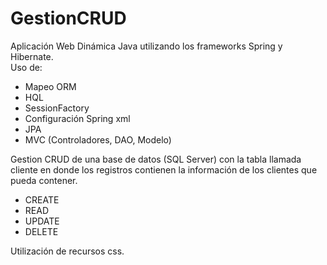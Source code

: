 # GestionCRUD
Aplicación Web Dinámica Java utilizando los frameworks Spring y Hibernate.  
Uso de:
- Mapeo ORM
- HQL
- SessionFactory
- Configuración Spring xml
- JPA
- MVC (Controladores, DAO, Modelo)

Gestion CRUD de una base de datos (SQL Server) con la tabla llamada cliente en donde los registros contienen la información de los clientes que pueda contener.

- CREATE
- READ
- UPDATE
- DELETE

Utilización de recursos css.
